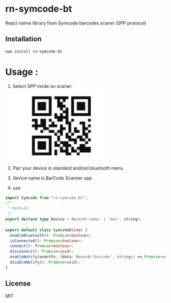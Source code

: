 # rn-symcode-bt

React native library from Symcode barcodes scaner (SPP protocol)

## Installation

```sh
npm install rn-symcode-bt
```
# Usage :
1. Select SPP mode on scaner:
![spp_img](./img/spp.jpg)

2. Pair your device in standard android
 bluetooth menu
3. device name is BarCode Scanner spp
4. use
```typescript
import Symcode from "rn-symcode-bt";
/**
 * Methods:
 */
export declare type Device = Record<'name' | 'mac', string>;

export default class SymcodeDriver {
  enableBluetooth(): Promise<boolean>;
  isConnected(): Promise<boolean>;
  connect(): Promise<boolean>;
  disconnect(): Promise<void>;
  enableNotify(eventFn: (data: Record<'barcode', string>) => Promise<void>): Promise<void>;
  disableNotify(): Promise<void>;
}

```


## License

MIT
